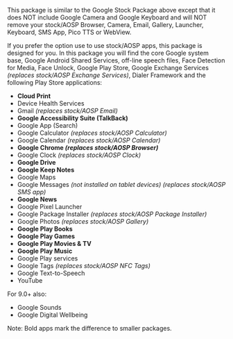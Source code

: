 This package is similar to the Google Stock Package above except that it does NOT include Google Camera and Google Keyboard and will NOT remove your stock/AOSP Browser, Camera, Email, Gallery, Launcher, Keyboard, SMS App, Pico TTS or WebView.

If you prefer the option use to use stock/AOSP apps, this package is designed for you.
In this package you will find the core Google system base, Google Android Shared Services, off-line speech files, Face Detection for Media, Face Unlock, Google Play Store, Google Exchange Services _(replaces stock/AOSP Exchange Services)_, Dialer Framework and the following Play Store applications:

* **Cloud Print**
* Device Health Services
* Gmail _(replaces stock/AOSP Email)_
* **Google Accessibility Suite (TalkBack)**
* Google App (Search)
* Google Calculator _(replaces stock/AOSP Calculator)_
* Google Calendar _(replaces stock/AOSP Calendar)_
* **Google Chrome _(replaces stock/AOSP Browser)_**
* Google Clock _(replaces stock/AOSP Clock)_
* **Google Drive**
* **Google Keep Notes**
* Google Maps
* Google Messages _(not installed on tablet devices)_ _(replaces stock/AOSP SMS app)_
* **Google News**
* Google Pixel Launcher
* Google Package Installer _(replaces stock/AOSP Package Installer)_
* Google Photos _(replaces stock/AOSP Gallery)_
* **Google Play Books**
* **Google Play Games**
* **Google Play Movies & TV**
* **Google Play Music**
* Google Play services
* Google Tags _(replaces stock/AOSP NFC Tags)_
* Google Text-to-Speech
* YouTube

For 9.0+ also:
* Google Sounds
* Google Digital Wellbeing

Note: Bold apps mark the difference to smaller packages.